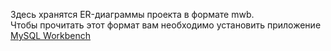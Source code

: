 Здесь хранятся ER-диаграммы проекта в формате mwb.  
Чтобы прочитать этот формат вам необходимо установить приложение [MySQL Workbench](https://www.mysql.com/products/workbench/)